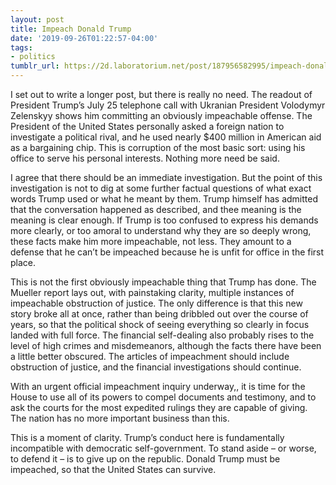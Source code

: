```yaml
---
layout: post
title: Impeach Donald Trump
date: '2019-09-26T01:22:57-04:00'
tags:
- politics
tumblr_url: https://2d.laboratorium.net/post/187956582995/impeach-donald-trump
---
```

I set out to write a longer post, but there is really no need. The readout of President Trump’s July 25 telephone call with Ukranian President Volodymyr Zelenskyy shows him committing an obviously impeachable offense. The President of the United States personally asked a foreign nation to investigate a political rival, and he used nearly $400 million in American aid as a bargaining chip. This is corruption of the most basic sort: using his office to serve his personal interests. Nothing more need be said.

I agree that there should be an immediate investigation. But the point of this investigation is not to dig at some further factual questions of what exact words Trump used or what he meant by them. Trump himself has admitted that the conversation happened as described, and thee meaning is the meaning is clear enough. If Trump is too confused to express his demands more clearly, or too amoral to understand why they are so deeply wrong, these facts make him more impeachable, not less. They amount to a defense that he can’t be impeached because he is unfit for office in the first place.

This is not the first obviously impeachable thing that Trump has done. The Mueller report lays out, with painstaking clarity, multiple instances of impeachable obstruction of justice. The only difference is that this new story broke all at once, rather than being dribbled out over the course of years, so that the political shock of seeing everything so clearly in focus landed with full force. The financial self-dealing also probably rises to the level of high crimes and misdemeanors, although the facts there have been a little better obscured. The articles of impeachment should include obstruction of justice, and the financial investigations should continue.

With an urgent official impeachment inquiry underway,, it is time for the House to use all of its powers to compel documents and testimony, and to ask the courts for the most expedited rulings they are capable of giving. The nation has no more important business than this.

This is a moment of clarity. Trump’s conduct here is fundamentally incompatible with democratic self-government. To stand aside – or worse, to defend it – is to give up on the republic. Donald Trump must be impeached, so that the United States can survive.

